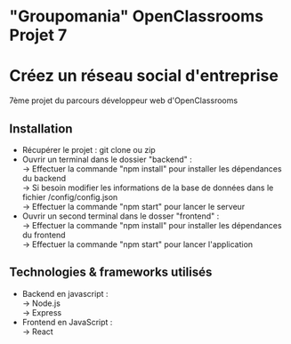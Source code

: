# "Groupomania" OpenClassrooms Projet 7
# Créez un réseau social d'entreprise
7ème projet du parcours développeur web d'OpenClassrooms
## Installation
- Récupérer le projet : git clone ou zip
- Ouvrir un terminal dans le dossier "backend" :<br />
    -> Effectuer la commande "npm install" pour installer les dépendances du backend<br />
    -> Si besoin modifier les informations de la base de données dans le fichier /config/config.json<br />
    -> Effectuer la commande "npm start" pour lancer le serveur
- Ouvrir un second terminal dans le dosser "frontend" :<br />
    -> Effectuer la commande "npm install" pour installer les dépendances du frontend<br />
    -> Effectuer la commande "npm start" pour lancer l'application

## Technologies & frameworks utilisés
- Backend en javascript :<br />
    -> Node.js<br />
    -> Express
- Frontend en JavaScript :<br />
    -> React
